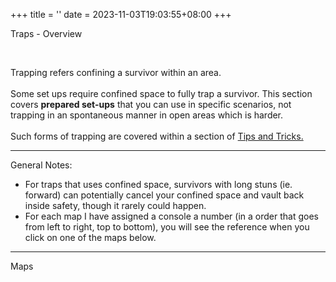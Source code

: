 +++
title = ''
date = 2023-11-03T19:03:55+08:00
+++
<p class="display-3">
Traps - Overview
</p>
<br>

<p class="fs-5">
Trapping refers confining a survivor within an area. <br><br>
Some set ups require confined space to fully trap a survivor. This section covers <strong> prepared set-ups</strong> that you can use in specific scenarios, not trapping in an spontaneous manner in open areas which is harder.<br><br>
Such forms of trapping are covered within a section of <a href="/madeyesguide/tipsandtricks">Tips and Tricks.</a>
</p>

---
<p class="fs-5">
General Notes:
<ul class="fs-5">
<li class="my-2"> For traps that uses confined space, survivors with long stuns (ie. forward) can potentially cancel your confined space and vault back inside safety, though it rarely could happen. </li>

<li>For each map I have assigned a console a number (in a order that goes from left to right, top to bottom), you will see the reference when you click on one of the maps below.</li>
</ul>
</p>

---

<p class="display-5 my-4">
Maps
</p>
